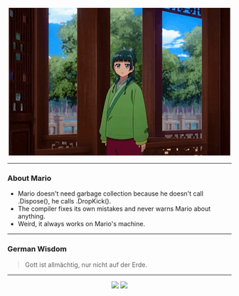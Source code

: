 <p align="center">
  <img src="assets/maomao.gif" />
</p>

---

### About Mario
- Mario doesn't need garbage collection because he doesn't call .Dispose(), he calls .DropKick().
- The compiler fixes its own mistakes and never warns Mario about anything.
- Weird, it always works on Mario's machine.

---

### German Wisdom
> Gott ist allmächtig, nur nicht auf der Erde.

---

<p align="center">
  <a>
    <img height="180em" src="https://github-readme-stats-eight-theta.vercel.app/api?username=Torfkopp&show_icons=true&theme=dark&include_all_commits=true&count_private=true"/>
  </a>
  <a href="https://github.com/Torfkopp?tab=repositories">
    <img height="180em" src="https://github-readme-stats-eight-theta.vercel.app/api/top-langs/?username=torfkopp&layout=compact&theme=dark&langs_count=8&hide=java"/>
  </a>
</p>
